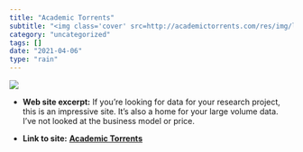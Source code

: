 ```yaml
---
title: "Academic Torrents"
subtitle: "<img class='cover' src=http://academictorrents.com/res/img/logo--1200x630.jpg>"
category: "uncategorized"
tags: []
date: "2021-04-06"
type: "rain"
---
```

<img class="cover" src=http://academictorrents.com/res/img/logo--1200x630.jpg>



* **Web site excerpt:** If you’re looking for data for your research project, this is an impressive site. It’s also a home for your large volume data. I’ve not looked at the business model or price.

* **Link to site:** **[Academic Torrents](http://academictorrents.com)**